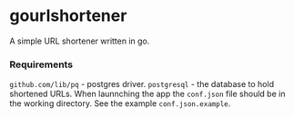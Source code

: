 # gourlshortener

A simple URL shortener written in go.

### Requirements
`github.com/lib/pq` - postgres driver.
`postgresql` - the database to hold shortened URLs. When launnching the app the `conf.json` file should be in the working directory. See the example `conf.json.example`.
